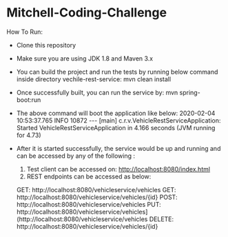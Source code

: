 # Mitchell-Coding-Challenge

How To Run:

- Clone this repository
- Make sure you are using JDK 1.8 and Maven 3.x

- You can build the project and run the tests by running below command inside directory vechile-rest-service:
    mvn clean install

- Once successfully built, you can run the service by:
    mvn spring-boot:run

- The above command will boot the application like below:
    2020-02-04 10:53:37.765  INFO 10872 --- [main] c.r.v.VehicleRestServiceApplication: Started VehicleRestServiceApplication in 4.166 seconds (JVM running for 4.73)

- After it is started successfully, the service would be up and running and can be accessed by any of the following :

  1. Test client can be accessed on: [http://localhost:8080/index.html](http://localhost:8080/index.html)
  2. REST endpoints can be accessed as below:
    
    GET: http://localhost:8080/vehicleservice/vehicles
    GET: http://localhost:8080/vehicleservice/vehicles/{id}
    POST: http://localhost:8080/vehicleservice/vehicles
    PUT: http://localhost:8080/vehicleservice/vehicles](http://localhost:8080/vehicleservice/vehicles
    DELETE: http://localhost:8080/vehicleservice/vehicles/{id}
